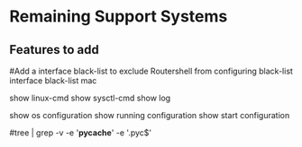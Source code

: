 # Remaining Support Systems

## Features to add

#Add a interface black-list to exclude Routershell from configuring
black-list interface <interface name>
black-list mac <mac-address>

show linux-cmd
show sysctl-cmd
show log

show os configuration
show running configuration
show start configuration


#tree | grep -v -e '__pycache__' -e '\.pyc$'
